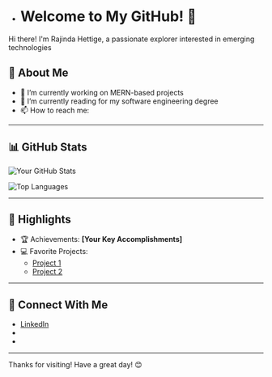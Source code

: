 - # Welcome to My GitHub! 👋  

Hi there! I'm Rajinda Hettige, a passionate explorer interested in emerging technologies
## 🚀 About Me  

- 🔭 I’m currently working on MERN-based projects  
- 🌱 I’m currently reading for my software engineering degree  
- 📫 How to reach me:   
  

---

## 📊 GitHub Stats  

![Your GitHub Stats](https://github-readme-stats.vercel.app/api?username=your-github-username&show_icons=true&theme=radical)  

![Top Languages](https://github-readme-stats.vercel.app/api/top-langs/?username=your-github-username&layout=compact&theme=radical)  

---

## 🌟 Highlights  

- 🏆 Achievements: **[Your Key Accomplishments]**  
- 💻 Favorite Projects:  
  - [Project 1](https://github.com/your-repo-1)  
  - [Project 2](https://github.com/your-repo-2)  

---

## 🤝 Connect With Me  

- [LinkedIn](https://www.linkedin.com/in/your-profile/)  
- 
- 

---

Thanks for visiting! Have a great day! 😊  




